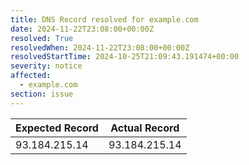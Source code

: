 ```yaml
---
title: DNS Record resolved for example.com
date: 2024-11-22T23:08:00+00:00Z
resolved: True
resolvedWhen: 2024-11-22T23:08:00+00:00Z
resolvedStartTime: 2024-10-25T21:09:43.191474+00:00
severity: notice
affected:
  - example.com
section: issue
---
```


| Expected Record  | Actual Record  |
|------------------|----------------|
| 93.184.215.14 | 93.184.215.14 |
